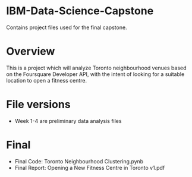 # IBM-Data-Science-Capstone
Contains project files used for the final capstone.

# Overview
This is a project which will analyze Toronto neighbourhood venues based on the Foursquare Developer API, with the intent of looking for a suitable location to open a fitness centre.

# File versions
- Week 1-4 are preliminary data analysis files

# Final
- Final Code: Toronto Neighbourhood Clustering.pynb
- Final Report: Opening a New Fitness Centre in Toronto v1.pdf
